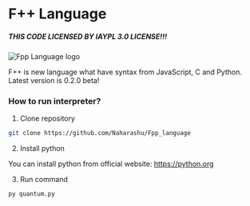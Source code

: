 # F++ Language

##### THIS CODE LICENSED BY IAYPL 3.0 LICENSE!!!

![Fpp Language logo](https://i.imgur.com/S2Z0d1t.png)

F++ is new language what have syntax from JavaScript, C and Python. Latest version is 0.2.0 beta!



### How to run interpreter?

1. Clone repository 

```bash 
git clone https://github.com/Naharashu/Fpp_language
```

2. Install python

You can install python from official website: https://python.org


3. Run command

```py
py quantum.py
```